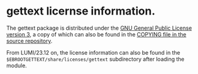 # gettext licernse information.

The gettext package is distributed under the
[GNU General Public License version 3](https://www.gnu.org/licenses/gpl-3.0.html),
a copy of which can also be found in the
[COPYING file in the source repository](https://git.savannah.gnu.org/gitweb/?p=gettext.git;a=blob_plain;f=COPYING;hb=HEAD).

From LUMI/23.12 on, the license information can also be found in the 
`$EBROOTGETTEXT/share/licenses/gettext` subdirectory after loading the module.
